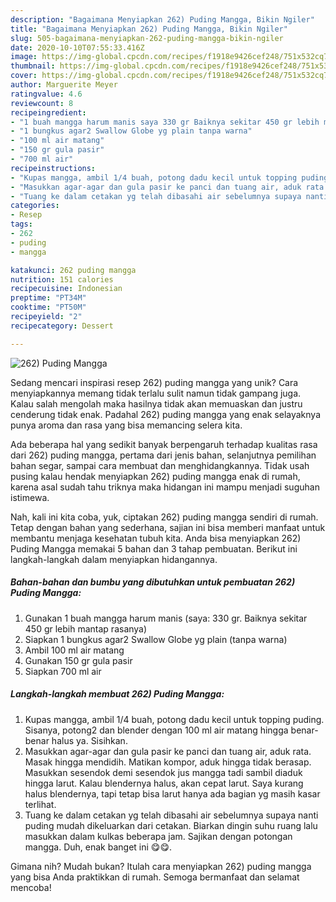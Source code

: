 ```yaml
---
description: "Bagaimana Menyiapkan 262) Puding Mangga, Bikin Ngiler"
title: "Bagaimana Menyiapkan 262) Puding Mangga, Bikin Ngiler"
slug: 505-bagaimana-menyiapkan-262-puding-mangga-bikin-ngiler
date: 2020-10-10T07:55:33.416Z
image: https://img-global.cpcdn.com/recipes/f1918e9426cef248/751x532cq70/262-puding-mangga-foto-resep-utama.jpg
thumbnail: https://img-global.cpcdn.com/recipes/f1918e9426cef248/751x532cq70/262-puding-mangga-foto-resep-utama.jpg
cover: https://img-global.cpcdn.com/recipes/f1918e9426cef248/751x532cq70/262-puding-mangga-foto-resep-utama.jpg
author: Marguerite Meyer
ratingvalue: 4.6
reviewcount: 8
recipeingredient:
- "1 buah mangga harum manis saya 330 gr Baiknya sekitar 450 gr lebih mantap rasanya"
- "1 bungkus agar2 Swallow Globe yg plain tanpa warna"
- "100 ml air matang"
- "150 gr gula pasir"
- "700 ml air"
recipeinstructions:
- "Kupas mangga, ambil 1/4 buah, potong dadu kecil untuk topping puding. Sisanya, potong2 dan blender dengan 100 ml air matang hingga benar-benar halus ya. Sisihkan."
- "Masukkan agar-agar dan gula pasir ke panci dan tuang air, aduk rata. Masak hingga mendidih. Matikan kompor, aduk hingga tidak berasap. Masukkan sesendok demi sesendok jus mangga tadi sambil diaduk hingga larut. Kalau blendernya halus, akan cepat larut. Saya kurang halus blendernya, tapi tetap bisa larut hanya ada bagian yg masih kasar terlihat."
- "Tuang ke dalam cetakan yg telah dibasahi air sebelumnya supaya nanti puding mudah dikeluarkan dari cetakan. Biarkan dingin suhu ruang lalu masukkan dalam kulkas beberapa jam. Sajikan dengan potongan mangga. Duh, enak banget ini 😋😋."
categories:
- Resep
tags:
- 262
- puding
- mangga

katakunci: 262 puding mangga 
nutrition: 151 calories
recipecuisine: Indonesian
preptime: "PT34M"
cooktime: "PT50M"
recipeyield: "2"
recipecategory: Dessert

---
```



![262) Puding Mangga](https://img-global.cpcdn.com/recipes/f1918e9426cef248/751x532cq70/262-puding-mangga-foto-resep-utama.jpg)

Sedang mencari inspirasi resep 262) puding mangga yang unik? Cara menyiapkannya memang tidak terlalu sulit namun tidak gampang juga. Kalau salah mengolah maka hasilnya tidak akan memuaskan dan justru cenderung tidak enak. Padahal 262) puding mangga yang enak selayaknya punya aroma dan rasa yang bisa memancing selera kita.

Ada beberapa hal yang sedikit banyak berpengaruh terhadap kualitas rasa dari 262) puding mangga, pertama dari jenis bahan, selanjutnya pemilihan bahan segar, sampai cara membuat dan menghidangkannya. Tidak usah pusing kalau hendak menyiapkan 262) puding mangga enak di rumah, karena asal sudah tahu triknya maka hidangan ini mampu menjadi suguhan istimewa.




Nah, kali ini kita coba, yuk, ciptakan 262) puding mangga sendiri di rumah. Tetap dengan bahan yang sederhana, sajian ini bisa memberi manfaat untuk membantu menjaga kesehatan tubuh kita. Anda bisa menyiapkan 262) Puding Mangga memakai 5 bahan dan 3 tahap pembuatan. Berikut ini langkah-langkah dalam menyiapkan hidangannya.

<!--inarticleads1-->

##### Bahan-bahan dan bumbu yang dibutuhkan untuk pembuatan 262) Puding Mangga:

1. Gunakan 1 buah mangga harum manis (saya: 330 gr. Baiknya sekitar 450 gr lebih mantap rasanya)
1. Siapkan 1 bungkus agar2 Swallow Globe yg plain (tanpa warna)
1. Ambil 100 ml air matang
1. Gunakan 150 gr gula pasir
1. Siapkan 700 ml air




<!--inarticleads2-->

##### Langkah-langkah membuat 262) Puding Mangga:

1. Kupas mangga, ambil 1/4 buah, potong dadu kecil untuk topping puding. Sisanya, potong2 dan blender dengan 100 ml air matang hingga benar-benar halus ya. Sisihkan.
1. Masukkan agar-agar dan gula pasir ke panci dan tuang air, aduk rata. Masak hingga mendidih. Matikan kompor, aduk hingga tidak berasap. Masukkan sesendok demi sesendok jus mangga tadi sambil diaduk hingga larut. Kalau blendernya halus, akan cepat larut. Saya kurang halus blendernya, tapi tetap bisa larut hanya ada bagian yg masih kasar terlihat.
1. Tuang ke dalam cetakan yg telah dibasahi air sebelumnya supaya nanti puding mudah dikeluarkan dari cetakan. Biarkan dingin suhu ruang lalu masukkan dalam kulkas beberapa jam. Sajikan dengan potongan mangga. Duh, enak banget ini 😋😋.




Gimana nih? Mudah bukan? Itulah cara menyiapkan 262) puding mangga yang bisa Anda praktikkan di rumah. Semoga bermanfaat dan selamat mencoba!
